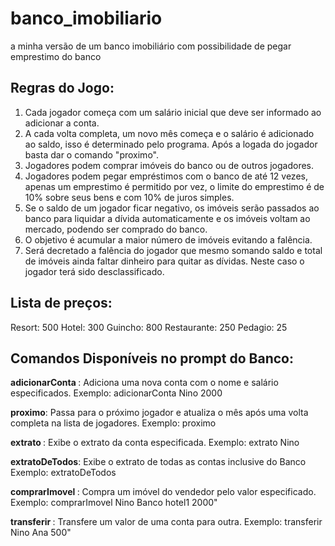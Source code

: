 # banco_imobiliario
a minha versão de um banco imobiliário com possibilidade de pegar emprestimo do banco

## Regras do Jogo:

1. Cada jogador começa com um salário inicial que deve ser informado ao adicionar a conta.
2. A cada volta completa, um novo mês começa e o salário é adicionado ao saldo, isso é determinado pelo programa. Após a logada do jogador basta dar o comando "proximo".
3. Jogadores podem comprar imóveis do banco ou de outros jogadores.
4. Jogadores podem pegar empréstimos com o banco de até 12 vezes, apenas um emprestimo é permitido por vez, o limite do emprestimo é de 10% sobre seus bens e com 10% de juros simples.
5. Se o saldo de um jogador ficar negativo, os imóveis serão passados ao banco para liquidar a dívida automaticamente e os imóveis voltam ao mercado, podendo ser comprado do banco.
6. O objetivo é acumular a maior número de imóveis evitando a falência.
7. Será decretado a falência do jogador que mesmo somando saldo e total de imóveis ainda faltar dinheiro para quitar as dívidas. Neste caso o jogador terá sido desclassificado.

## Lista de preços:

Resort: 500
Hotel: 300
Guincho: 800
Restaurante: 250
Pedagio: 25

## Comandos Disponíveis no prompt do Banco:

**adicionarConta <nome> <salario>**: Adiciona uma nova conta com o nome e salário especificados.
Exemplo: adicionarConta Nino 2000

**proximo**: Passa para o próximo jogador e atualiza o mês após uma volta completa na lista de jogadores.
Exemplo: proximo

**extrato <nome>**: Exibe o extrato da conta especificada.
Exemplo: extrato Nino

**extratoDeTodos**: Exibe o extrato de todas as contas inclusive do Banco
Exemplo: extratoDeTodos

**comprarImovel <compradorNome> <vendedorNome> <imovelNome> <valor>**: Compra um imóvel do vendedor pelo valor especificado.
Exemplo: comprarImovel Nino Banco hotel1 2000"

**transferir <remetenteNome> <destinatarioNome> <valor>**: Transfere um valor de uma conta para outra.
Exemplo: transferir Nino Ana 500"
